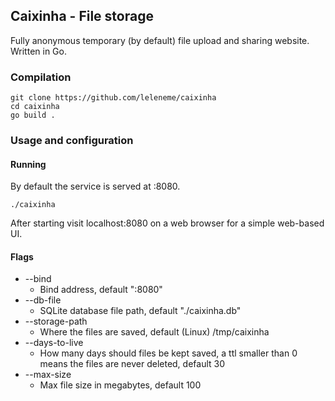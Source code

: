 ## Caixinha - File storage

Fully anonymous temporary (by default) file upload and sharing website. Written in Go.

### Compilation

```
git clone https://github.com/leleneme/caixinha
cd caixinha
go build .
```

### Usage and configuration

#### Running

By default the service is served at :8080.
```
./caixinha
```
After starting visit localhost:8080 on a web browser for a simple web-based UI.

#### Flags
- --bind
  - Bind address, default ":8080"
- --db-file
  - SQLite database file path, default "./caixinha.db"
- --storage-path
  - Where the files are saved, default (Linux) /tmp/caixinha
- --days-to-live
  - How many days should files be kept saved, a ttl smaller than 0 means the files are never deleted, default 30
- --max-size
  - Max file size in megabytes, default 100
